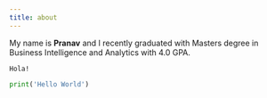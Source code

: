 ```yaml
---
title: about
---
```

My name is **Pranav** and I recently graduated with Masters degree in Business Intelligence and Analytics with 4.0 GPA.

`Hola!`

```python
print('Hello World')
```